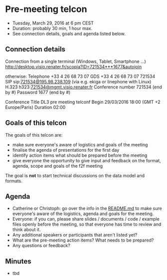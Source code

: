# Pre-meeting telcon

* Tuesday, March 29, 2016 at 6 pm CEST
* Duration: probably 30 min, 1 hour max.
* See connection details, goals and agenda listed below.

## Connection details

Connection from a single terminal (Windows, Tablet, Smartphone ...)      
http://desktop.visio.renater.fr/scopia?ID=721534***1677&autojoin

otherwise: 
Telephone +33 4 26 68 73 07
GDS     +33 4 26 68 73 07 721534
SIP     sip:721534@195.98.238.109              (via e.g. ekiga or linephone with Linux)
H.323     h323:721534@mgmt.visio.renater.fr
Conference number     721534 (end by #)
Password             1677 (end by #)

Conference
Title     DL3 pre meeting telconf
Begin     29/03/2016 18:00 (GMT +2 Europe/Paris)
Duration     02:00

## Goals of this telcon

The goals of this telcon are:
* make sure everyone's aware of logistics and goals of the meeting
* finalise the agenda of presentations for the first day
* identify action items what should be prepared before the meeting
* give everyone the opportunity to give input and feedback on the
  format, agenda, scope and goals of the f2f meeting

The goal is **not** to start technical discussions on the data model and
formats.

## Agenda

* Catherine or Christoph: go over the info in the [README.md](https://github.com/open-gamma-ray-astro/2016-04_IACT_DL3_Meeting/blob/master/README.md)
  to make sure everyone's aware of the logistics, agenda and goals for the meeting.
* Everyone: if you can, please share slides / documents / code / example files
  openly before the meeting, so that everyone has time to review and think about it.
* Any additional speakers or participants that aren't listed yet?
* What are the pre-meeting action items? What needs to be prepared?
* Any questions or feedback?

## Minutes

* tbd
